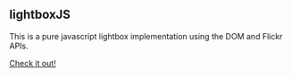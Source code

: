 ## lightboxJS

This is a pure javascript lightbox implementation using the DOM and Flickr APIs.

[Check it out!](https://slackrbox.herokuapp.com)

